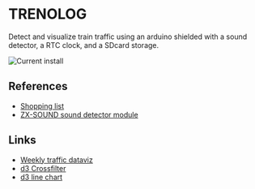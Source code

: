 # TRENOLOG

Detect and visualize train traffic using an arduino shielded with a
sound detector, a RTC clock, and a SDcard storage.

![Current install](http://i.imgur.com/IHbeFl.jpg)

## References

* [Shopping list](https://pad.tetalab.org/p/detecteur-train)
* [ZX-SOUND sound detector module](http://www.inexglobal.com/downloads/ZX-sound_e.pdf)

## Links

* [Weekly traffic dataviz](http://trends.truliablog.com/vis/tru247/)
* [d3 Crossfilter](https://github.com/square/crossfilter/wiki/API-Reference)
* [d3 line chart](http://www.janwillemtulp.com/2011/04/01/tutorial-line-chart-in-d3/)
